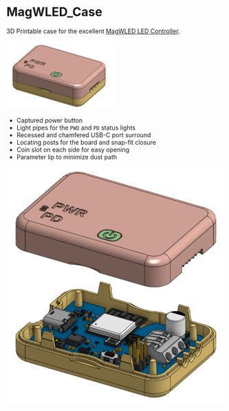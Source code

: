 # MagWLED_Case
3D Printable case for the excellent [MagWLED LED Controller](https://magwled.com/).

<img src="media/case_assembled.png" width="250">


* Captured power button
* Light pipes for the `PWD` and `PD` status lights
* Recessed and chamfered USB-C port surround
* Locating posts for the board and snap-fit closure
* Coin slot on each side for easy opening
* Parameter lip to minimize dust path


![case exploded](media/case_exploded.png)
